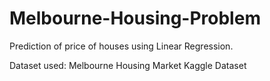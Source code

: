 # Melbourne-Housing-Problem
Prediction of price of houses using Linear Regression.

Dataset used: Melbourne Housing Market Kaggle Dataset
 
